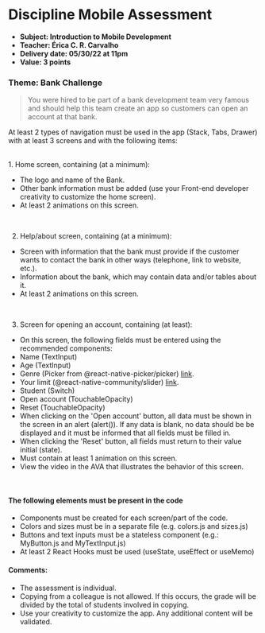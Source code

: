 # Discipline Mobile Assessment

- **Subject: Introduction to Mobile Development**
- **Teacher: Érica C. R. Carvalho**
- **Delivery date: 05/30/22 at 11pm**
- **Value: 3 points**

### Theme: Bank Challenge

>You were hired to be part of a bank development team
>very famous and should help this team create an app so customers can
>open an account at that bank.

At least 2 types of navigation must be used in the app (Stack, Tabs, Drawer) with at least 3 screens and with the following items:

<br>
1. Home screen, containing (at a minimum):

- The logo and name of the Bank.
- Other bank information must be added (use your Front-end developer creativity to customize the home screen).
- At least 2 animations on this screen.
<br>

2. Help/about screen, containing (at a minimum):

- Screen with information that the bank must provide if the customer wants to contact the bank in other ways (telephone, link to website, etc.).
- Information about the bank, which may contain data and/or tables about it.
- At least 2 animations on this screen.<br>
<br>

3. Screen for opening an account, containing (at least):

- On this screen, the following fields must be entered using the
recommended components:
- Name (TextInput)
- Age (TextInput)
- Genre (Picker from @react-native-picker/picker) [link](https://github.com/react-native-picker/picker).
- Your limit (@react-native-community/slider) [link](https://www.npmjs.com/package/@react-native-community/slider).
- Student (Switch)
- Open account (TouchableOpacity)
- Reset (TouchableOpacity)
- When clicking on the 'Open account' button, all data must be shown in the
screen in an alert (alert()). If any data is blank, no data should be
be displayed and it must be informed that all fields must be filled in.
- When clicking the 'Reset' button, all fields must return to their value
initial (state).
- Must contain at least 1 animation on this screen.
- View the video in the AVA that illustrates the behavior of this screen.
<br>

#### The following elements must be present in the code

- Components must be created for each screen/part of the code.
- Colors and sizes must be in a separate file (e.g. colors.js and
sizes.js)
- Buttons and text inputs must be a stateless component (e.g.:
MyButton.js and MyTextInput.js)
- At least 2 React Hooks must be used (useState, useEffect or
useMemo)

#### Comments:

- The assessment is individual.
- Copying from a colleague is not allowed. If this occurs, the grade will be divided by the total of
students involved in copying.
- Use your creativity to customize the app. Any additional content will be
validated.
